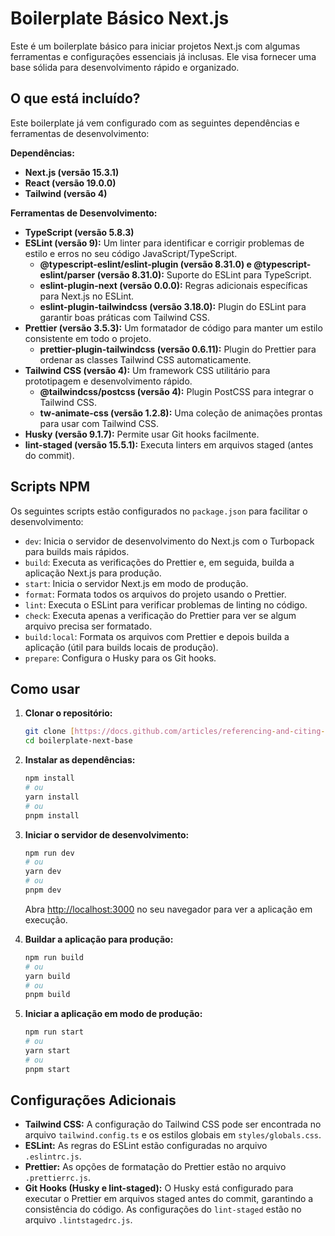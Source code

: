 # Boilerplate Básico Next.js

Este é um boilerplate básico para iniciar projetos Next.js com algumas ferramentas e configurações essenciais já inclusas. Ele visa fornecer uma base sólida para desenvolvimento rápido e organizado.

## O que está incluído?

Este boilerplate já vem configurado com as seguintes dependências e ferramentas de desenvolvimento:

**Dependências:**

- **Next.js (versão 15.3.1)**
- **React (versão 19.0.0)**
- **Tailwind (versão 4)**

**Ferramentas de Desenvolvimento:**

- **TypeScript (versão 5.8.3)**
- **ESLint (versão 9):** Um linter para identificar e corrigir problemas de estilo e erros no seu código JavaScript/TypeScript.
    - **@typescript-eslint/eslint-plugin (versão 8.31.0) e @typescript-eslint/parser (versão 8.31.0):** Suporte do ESLint para TypeScript.
    - **eslint-plugin-next (versão 0.0.0):** Regras adicionais específicas para Next.js no ESLint.
    - **eslint-plugin-tailwindcss (versão 3.18.0):** Plugin do ESLint para garantir boas práticas com Tailwind CSS.
- **Prettier (versão 3.5.3):** Um formatador de código para manter um estilo consistente em todo o projeto.
    - **prettier-plugin-tailwindcss (versão 0.6.11):** Plugin do Prettier para ordenar as classes Tailwind CSS automaticamente.
- **Tailwind CSS (versão 4):** Um framework CSS utilitário para prototipagem e desenvolvimento rápido.
    - **@tailwindcss/postcss (versão 4):** Plugin PostCSS para integrar o Tailwind CSS.
    - **tw-animate-css (versão 1.2.8):** Uma coleção de animações prontas para usar com Tailwind CSS.
- **Husky (versão 9.1.7):** Permite usar Git hooks facilmente.
- **lint-staged (versão 15.5.1):** Executa linters em arquivos staged (antes do commit).

## Scripts NPM

Os seguintes scripts estão configurados no `package.json` para facilitar o desenvolvimento:

- `dev`: Inicia o servidor de desenvolvimento do Next.js com o Turbopack para builds mais rápidos.
- `build`: Executa as verificações do Prettier e, em seguida, builda a aplicação Next.js para produção.
- `start`: Inicia o servidor Next.js em modo de produção.
- `format`: Formata todos os arquivos do projeto usando o Prettier.
- `lint`: Executa o ESLint para verificar problemas de linting no código.
- `check`: Executa apenas a verificação do Prettier para ver se algum arquivo precisa ser formatado.
- `build:local`: Formata os arquivos com Prettier e depois builda a aplicação (útil para builds locais de produção).
- `prepare`: Configura o Husky para os Git hooks.

## Como usar

1.  **Clonar o repositório:**

    ```bash
    git clone [https://docs.github.com/articles/referencing-and-citing-content](https://docs.github.com/articles/referencing-and-citing-content)
    cd boilerplate-next-base
    ```

2.  **Instalar as dependências:**

    ```bash
    npm install
    # ou
    yarn install
    # ou
    pnpm install
    ```

3.  **Iniciar o servidor de desenvolvimento:**

    ```bash
    npm run dev
    # ou
    yarn dev
    # ou
    pnpm dev
    ```

    Abra [http://localhost:3000](http://localhost:3000) no seu navegador para ver a aplicação em execução.

4.  **Buildar a aplicação para produção:**

    ```bash
    npm run build
    # ou
    yarn build
    # ou
    pnpm build
    ```

5.  **Iniciar a aplicação em modo de produção:**
    ```bash
    npm run start
    # ou
    yarn start
    # ou
    pnpm start
    ```

## Configurações Adicionais

- **Tailwind CSS:** A configuração do Tailwind CSS pode ser encontrada no arquivo `tailwind.config.ts` e os estilos globais em `styles/globals.css`.
- **ESLint:** As regras do ESLint estão configuradas no arquivo `.eslintrc.js`.
- **Prettier:** As opções de formatação do Prettier estão no arquivo `.prettierrc.js`.
- **Git Hooks (Husky e lint-staged):** O Husky está configurado para executar o Prettier em arquivos staged antes do commit, garantindo a consistência do código. As configurações do `lint-staged` estão no arquivo `.lintstagedrc.js`.
